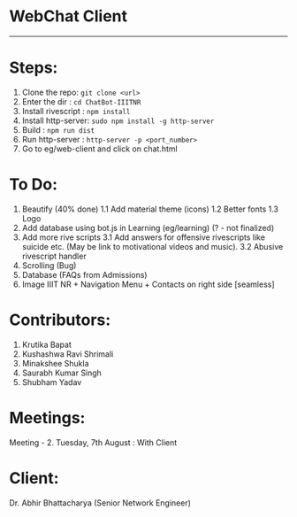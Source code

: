 WebChat Client
===================

- - - - 

# Steps: # 

1. Clone the repo: `git clone <url>`
2. Enter the dir : `cd ChatBot-IIITNR`
3. Install rivescript : `npm install`
4. Install http-server: `sudo npm install -g http-server`
5. Build              : `npm run dist`
6. Run http-server    : `http-server -p <port_number>`
7. Go to eg/web-client and click on chat.html

# To Do: #

1. Beautify (40% done)
  1.1 Add material theme (icons)
  1.2 Better fonts
  1.3 Logo
2. Add database using bot.js in Learning (eg/learning) (? - not finalized)
3. Add more rive scripts
  3.1 Add answers for offensive rivescripts like suicide etc. (May be link to
motivational videos and music).
  3.2 Abusive rivescript handler
4. Scrolling (Bug)
5. Database (FAQs from Admissions)
6. Image IIIT NR + Navigation Menu + Contacts on right side [seamless]


# Contributors: #

1. Krutika Bapat
2. Kushashwa Ravi Shrimali
3. Minakshee Shukla
4. Saurabh Kumar Singh
5. Shubham Yadav

# Meetings: #
Meeting - 2. Tuesday, 7th August : With Client

# Client: #

Dr. Abhir Bhattacharya
(Senior Network Engineer)
